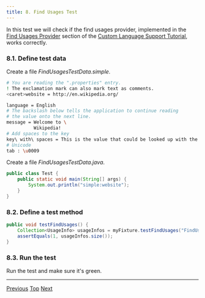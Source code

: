 ```yaml
---
title: 8. Find Usages Test
---
```


In this test we will check if the find usages provider, implemented in the
[Find Usages Provider](/tutorials/custom_language_support/find_usages_provider.md)
section of the
[Custom Language Support Tutorial](/tutorials/custom_language_support_tutorial.md),
works correctly.

### 8.1. Define test data

Create a file *FindUsagesTestData.simple*.

```bash
# You are reading the ".properties" entry.
! The exclamation mark can also mark text as comments.
<caret>website = http://en.wikipedia.org/

language = English
# The backslash below tells the application to continue reading
# the value onto the next line.
message = Welcome to \
          Wikipedia!
# Add spaces to the key
key\ with\ spaces = This is the value that could be looked up with the key "key with spaces".
# Unicode
tab : \u0009
```

Create a file *FindUsagesTestData.java*.

```java
public class Test {
    public static void main(String[] args) {
        System.out.println("simple:website");
    }
}
```

### 8.2. Define a test method

```java
public void testFindUsages() {
    Collection<UsageInfo> usageInfos = myFixture.testFindUsages("FindUsagesTestData.simple", "FindUsagesTestData.java");
    assertEquals(1, usageInfos.size());
}
```

### 8.3. Run the test

Run the test and make sure it's green.

-----

[Previous](folding_test.html)
[Top](../writing_tests_for_plugins.html)
[Next](commenter_test.html)
